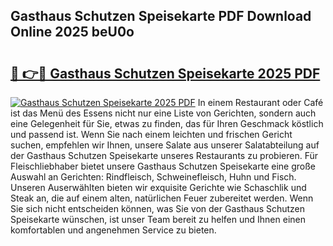 ## Gasthaus Schutzen Speisekarte PDF Download Online 2025 beU0o

# <h2><a href="http://gcb2zu.nevu.top/?p=Gasthaus+Schutzen+Speisekarte">🔗 👉🔴 Gasthaus Schutzen Speisekarte 2025 PDF</a></h2>

[![Gasthaus Schutzen Speisekarte 2025 PDF](https://i.imgur.com/dBaPXMq.png)](http://gcb2zu.nevu.top/?p=Gasthaus+Schutzen+Speisekarte)
In einem Restaurant oder Café ist das Menü des Essens nicht nur eine Liste von Gerichten, sondern auch eine Gelegenheit für Sie, etwas zu finden, das für Ihren Geschmack köstlich und passend ist. Wenn Sie nach einem leichten und frischen Gericht suchen, empfehlen wir Ihnen, unsere Salate aus unserer Salatabteilung auf der Gasthaus Schutzen Speisekarte unseres Restaurants zu probieren. Für Fleischliebhaber bietet unsere Gasthaus Schutzen Speisekarte eine große Auswahl an Gerichten: Rindfleisch, Schweinefleisch, Huhn und Fisch. Unseren Auserwählten bieten wir exquisite Gerichte wie Schaschlik und Steak an, die auf einem alten, natürlichen Feuer zubereitet werden. Wenn Sie sich nicht entscheiden können, was Sie von der Gasthaus Schutzen Speisekarte wünschen, ist unser Team bereit zu helfen und Ihnen einen komfortablen und angenehmen Service zu bieten.
